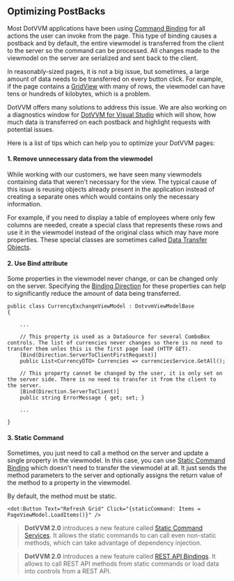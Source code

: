## Optimizing PostBacks

Most DotVVM applications have been using [Command Binding](/docs/tutorials/basics-command-binding/{branch}) for all actions the user can invoke from the page. This type of binding causes a postback and by default, the entire viewmodel is transferred from the client to the server so the command can be processed. All changes made to the viewmodel on the server are serialized and sent back to the client.

In reasonably-sized pages, it is not a big issue, but sometimes, a large amount of data needs to be transferred on every button click. For example, if the page contains a [GridView](/docs/controls/builtin/GridView/{branch}) with many of rows, the viewmodel can have tens or hundreds of kilobytes, which is a problem.

DotVVM offers many solutions to address this issue. We are also working on a diagnostics window for [DotVVM for Visual Studio](https://www.dotvvm.com/landing/dotvvm-for-visual-studio-professional-extension) which will show, how much data is transferred on each postback and highlight requests with potential issues.

Here is a list of tips which can help you to optimize your DotVVM pages:

#### 1. Remove unnecessary data from the viewmodel

While working with our customers, we have seen many viewmodels containing data that weren't necessary for the view. The typical cause of this issue is reusing objects already present in the application instead of creating a separate ones which would contains only the necessary information.

For example, if you need to display a table of employees where only few columns are needed, create a special class that represents these rows and use it in the viewmodel instead of the original class which may have more properties. These special classes are sometimes called [Data Transfer Objects](https://en.wikipedia.org/wiki/Data_transfer_object). 

#### 2. Use Bind attribute 

Some properties in the viewmodel never change, or can be changed only on the server. Specifying the [Binding Direction](/docs/tutorials/basics-binding-direction/{branch}) for these properties can help to significantly reduce the amount of data being transferred. 

```CSHARP
public class CurrencyExchangeViewModel : DotvvmViewModelBase
{

    ...

    // This property is used as a DataSource for several ComboBox controls. The list of currencies never changes so there is no need to transfer them unles this is the first page load (HTTP GET).
    [Bind(Direction.ServerToClientFirstRequest)]
    public List<CurrencyDTO> Currencies => currenciesService.GetAll();

    // This property cannot be changed by the user, it is only set on the server side. There is no need to transfer it from the client to the server.
    [Bind(Direction.ServerToClient)]
    public string ErrorMessage { get; set; }

    ...
 
}
```

#### 3. Static Command 

Sometimes, you just need to call a method on the server and update a single property in the viewmodel. In this case, you can use [Static Command Binding](/docs/tutorials/basics-static-command-binding/{branch}) which doesn't need to transfer the viewmodel at all. It just sends the method parameters to the server and optionally assigns the return value of the method to a property in the viewmodel. 

By default, the method must be static.

```DOTHTML
<dot:Button Text="Refresh Grid" Click="{staticCommand: Items = PageViewModel.LoadItems()}" />
```

> **DotVVM 2.0** introduces a new feature called [Static Command Services](/docs/tutorials/basics-static-command-services/2-0). It allows the static commands to can call even non-static methods, which can take advantage of dependency injection.

> **DotVVM 2.0** introduces a new feature called [REST API Bindings](/docs/tutorials/basics-rest-api-bindings/2-0). It allows to call REST API methods from static commands or load data into controls from a REST API.
